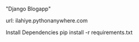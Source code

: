 "Django Blogapp" 

url: ilahiye.pythonanywhere.com

Install Dependencies
pip install -r requirements.txt
